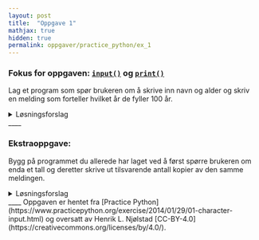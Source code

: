 ```yaml
---
layout: post
title:  "Oppgave 1"
mathjax: true
hidden: true
permalink: oppgaver/practice_python/ex_1
---
```


### Fokus for oppgaven: [``input()``](https://www.w3schools.com/python/ref_func_input.asp)  og [``print()``](https://www.w3schools.com/python/ref_func_print.asp)
Lag et program som spør brukeren om å skrive inn navn og alder og skriv en melding som forteller hvilket år de fyller 100 år.


<details>
<summary>Løsningsforslag</summary>
<p>
{% highlight python linenos %}
{% include vis_kode/PP/Ex_1a.py %}
{% endhighlight %}
</p>

</details>
____

### Ekstraoppgave: 
Bygg på programmet du allerede har laget ved å først spørre brukeren om enda et tall og deretter skrive ut tilsvarende antall kopier av den samme meldingen.
<details>
<summary>Løsningsforslag </summary>
<p>
{% highlight python linenos %}
{% include vis_kode/PP/Ex_1b.py %}
{% endhighlight %}
</p>

</details>
____
Oppgaven er hentet fra [Practice Python](https://www.practicepython.org/exercise/2014/01/29/01-character-input.html) og oversatt av Henrik L. Njølstad [CC-BY-4.0](https://creativecommons.org/licenses/by/4.0/).